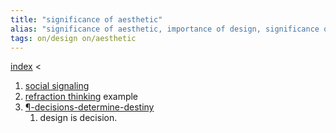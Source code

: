 ```yaml
---
title: "significance of aesthetic"
alias: "significance of aesthetic, importance of design, significance of design"
tags: on/design on/aesthetic
---
```

[index](_index.md) <


1. [social signaling](social-signaling.md)
2. [refraction thinking](¶-refraction-thinking.md) example
3. [¶-decisions-determine-destiny](¶-decisions-determine-destiny.md)
	1. design is decision.